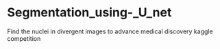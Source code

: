 # Segmentation_using-_U_net
Find the nuclei in divergent images to advance medical discovery kaggle competition
